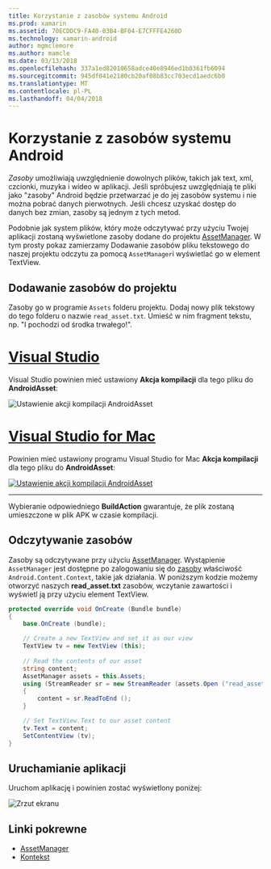 ```yaml
---
title: Korzystanie z zasobów systemu Android
ms.prod: xamarin
ms.assetid: 70ECDDC9-FA40-03B4-BF04-E7CFFFE4260D
ms.technology: xamarin-android
author: mgmclemore
ms.author: mamcle
ms.date: 03/13/2018
ms.openlocfilehash: 337a1ed82010658adce40e8946ed1b0361fb6094
ms.sourcegitcommit: 945df041e2180cb20af08b83cc703ecd1aedc6b0
ms.translationtype: MT
ms.contentlocale: pl-PL
ms.lasthandoff: 04/04/2018
---
```

# <a name="using-android-assets"></a>Korzystanie z zasobów systemu Android

_Zasoby_ umożliwiają uwzględnienie dowolnych plików, takich jak text, xml, czcionki, muzyka i wideo w aplikacji. Jeśli spróbujesz uwzględniają te pliki jako "zasoby" Android będzie przetwarzać je do jej zasobów systemu i nie można pobrać danych pierwotnych. Jeśli chcesz uzyskać dostęp do danych bez zmian, zasoby są jednym z tych metod.

Podobnie jak system plików, który może odczytywać przy użyciu Twojej aplikacji zostaną wyświetlone zasoby dodane do projektu [AssetManager](https://developer.xamarin.com/api/type/Android.Content.Res.AssetManager/).
W tym prosty pokaz zamierzamy Dodawanie zasobów pliku tekstowego do naszej projektu odczytu za pomocą `AssetManager`i wyświetlać go w element TextView.


## <a name="add-asset-to-project"></a>Dodawanie zasobów do projektu

Zasoby go w programie `Assets` folderu projektu. Dodaj nowy plik tekstowy do tego folderu o nazwie `read_asset.txt`. Umieść w nim fragment tekstu, np. "I pochodzi od środka trwałego!".

# <a name="visual-studiotabvswin"></a>[Visual Studio](#tab/vswin)

Visual Studio powinien mieć ustawiony **Akcja kompilacji** dla tego pliku do **AndroidAsset**:

![Ustawienie akcji kompilacji AndroidAsset](android-assets-images/asset-properties-vs.png) 

# <a name="visual-studio-for-mactabvsmac"></a>[Visual Studio for Mac](#tab/vsmac)

Powinien mieć ustawiony programu Visual Studio for Mac **Akcja kompilacji** dla tego pliku do **AndroidAsset**:

[![Ustawienie akcji kompilacji AndroidAsset](android-assets-images/asset-properties-xs-sml.png)](android-assets-images/asset-properties-xs.png#lightbox)

-----

Wybieranie odpowiedniego **BuildAction** gwarantuje, że plik zostaną umieszczone w plik APK w czasie kompilacji.


## <a name="reading-assets"></a>Odczytywanie zasobów

Zasoby są odczytywane przy użyciu [AssetManager](https://developer.xamarin.com/api/type/Android.Content.Res.AssetManager/). Wystąpienie `AssetManager` jest dostępne po zalogowaniu się do [zasoby](https://developer.xamarin.com/api/property/Android.Content.Context.Assets/) właściwość `Android.Content.Context`, takie jak działania.
W poniższym kodzie możemy otworzyć naszych **read_asset.txt** zasobów, wczytanie zawartości i wyświetl ją przy użyciu element TextView.

```csharp
protected override void OnCreate (Bundle bundle)
{
    base.OnCreate (bundle);

    // Create a new TextView and set it as our view
    TextView tv = new TextView (this);
    
    // Read the contents of our asset
    string content;
    AssetManager assets = this.Assets;
    using (StreamReader sr = new StreamReader (assets.Open ("read_asset.txt")))
    {
        content = sr.ReadToEnd ();
    }

    // Set TextView.Text to our asset content
    tv.Text = content;
    SetContentView (tv);
}
```


## <a name="running-the-application"></a>Uruchamianie aplikacji

Uruchom aplikację i powinien zostać wyświetlony poniżej:

![Zrzut ekranu](android-assets-images/screenshot.png)


## <a name="related-links"></a>Linki pokrewne

- [AssetManager](https://developer.xamarin.com/api/type/Android.Content.Res.AssetManager/)
- [Kontekst](https://developer.xamarin.com/api/type/Android.Content.Context/)
